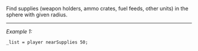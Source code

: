 Find supplies (weapon holders, ammo crates, fuel feeds, other units) in the sphere with given radius.


---
*Example 1:*
```sqf
_list = player nearSupplies 50;
```